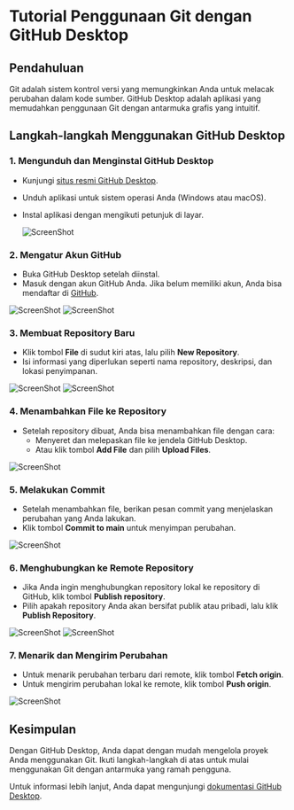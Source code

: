 # Tutorial Penggunaan Git dengan GitHub Desktop

## Pendahuluan
Git adalah sistem kontrol versi yang memungkinkan Anda untuk melacak perubahan dalam kode sumber. GitHub Desktop adalah aplikasi yang memudahkan penggunaan Git dengan antarmuka grafis yang intuitif.

## Langkah-langkah Menggunakan GitHub Desktop

### 1. Mengunduh dan Menginstal GitHub Desktop
- Kunjungi [situs resmi GitHub Desktop](https://desktop.github.com/).
- Unduh aplikasi untuk sistem operasi Anda (Windows atau macOS).
- Instal aplikasi dengan mengikuti petunjuk di layar.

  ![ScreenShot](Gambar/1.png)

### 2. Mengatur Akun GitHub
- Buka GitHub Desktop setelah diinstal.
- Masuk dengan akun GitHub Anda. Jika belum memiliki akun, Anda bisa mendaftar di [GitHub](https://github.com/join).

![ScreenShot](Gambar/2.png)
![ScreenShot](Gambar/3.png)

### 3. Membuat Repository Baru
- Klik tombol **File** di sudut kiri atas, lalu pilih **New Repository**.
- Isi informasi yang diperlukan seperti nama repository, deskripsi, dan lokasi penyimpanan.

![ScreenShot](Gambar/4.png)
![ScreenShot](Gambar/5.png)

### 4. Menambahkan File ke Repository
- Setelah repository dibuat, Anda bisa menambahkan file dengan cara:
  - Menyeret dan melepaskan file ke jendela GitHub Desktop.
  - Atau klik tombol **Add File** dan pilih **Upload Files**.

![ScreenShot](Gambar/7.png)

### 5. Melakukan Commit
- Setelah menambahkan file, berikan pesan commit yang menjelaskan perubahan yang Anda lakukan.
- Klik tombol **Commit to main** untuk menyimpan perubahan.

![ScreenShot](Gambar/8.png)

### 6. Menghubungkan ke Remote Repository
- Jika Anda ingin menghubungkan repository lokal ke repository di GitHub, klik tombol **Publish repository**.
- Pilih apakah repository Anda akan bersifat publik atau pribadi, lalu klik **Publish Repository**.

![ScreenShot](Gambar/9.png)
![ScreenShot](Gambar/10.png)

### 7. Menarik dan Mengirim Perubahan
- Untuk menarik perubahan terbaru dari remote, klik tombol **Fetch origin**.
- Untuk mengirim perubahan lokal ke remote, klik tombol **Push origin**.

![ScreenShot](Gambar/11.png)

## Kesimpulan
Dengan GitHub Desktop, Anda dapat dengan mudah mengelola proyek Anda menggunakan Git. Ikuti langkah-langkah di atas untuk mulai menggunakan Git dengan antarmuka yang ramah pengguna.

Untuk informasi lebih lanjut, Anda dapat mengunjungi [dokumentasi GitHub Desktop](https://docs.github.com/en/desktop).

